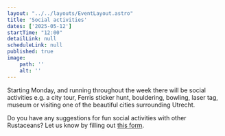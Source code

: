 ```yaml
---
layout: "../../layouts/EventLayout.astro"
title: 'Social activities'
dates: ['2025-05-12']
startTime: "12:00"
detailLink: null
scheduleLink: null
published: true
image:
    path: ''
    alt: ''
---
```


Starting Monday, and running throughout the week there will be social activities e.g. a city tour, Ferris sticker hunt, bouldering, bowling, laser tag, museum or visiting one of the beautiful cities surrounding Utrecht.

Do you have any suggestions for fun social activities with other Rustaceans? Let us know by filling out [this form](https://forms.gle/fKocgjB4x4TejQYV9).

